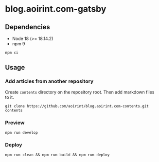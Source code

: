 # blog.aoirint.com-gatsby

## Dependencies

- Node 18 (>= 18.14.2)
- npm 9

```shell
npm ci
```

## Usage
### Add articles from another repository

Create `contents` directory on the repository root.
Then add markdown files to it.

```shell
git clone https://github.com/aoirint/blog.aoirint.com-contents.git contents
```

### Preview

```shell
npm run develop
```

### Deploy

```shell
npm run clean && npm run build && npm run deploy
```
